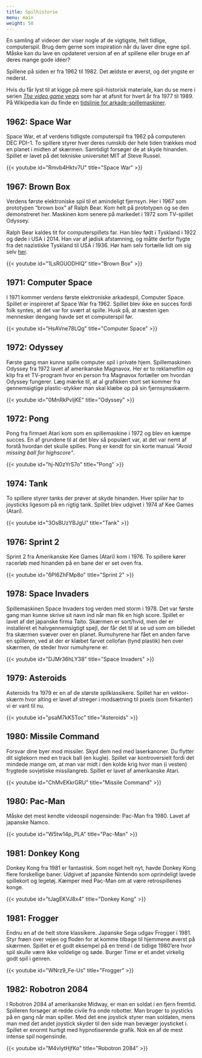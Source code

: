 ```yaml
---
title: Spilhistorie
menu: main
weight: 50
---
```


En samling af videoer der viser nogle af de vigtigste, helt tidlige, computerspil.
Brug dem gerne som inspiration når du laver dine egne spil. Måske kan du lave
en opdateret version af en af spillene eller bruge en af deres mange gode idéer?

Spillene på siden er fra 1962 til 1982. Det ældste er øverst, og det yngste er nederst.

Hvis du får lyst til at kigge på mere spil-historisk materiale, kan du se mere i serien
[_The video game years_](https://www.youtube.com/playlist?list=PL4T1sDYpnBr7W_UNP8Q9PyTS5iowRZ6KG)
som har at afsnit for hvert år fra 1977 til 1989. På  Wikipedia kan du finde en
[tidslinie for arkade-spillemaskiner](https://en.wikipedia.org/wiki/Timeline_of_arcade_video_game_history).

## 1962: Space War
Space War, et af verdens tidligste computerspil fra 1962 på computeren DEC PDI-1.
To spillere styrer hver deres rumskib der hele tiden trækkes mod en planet i midten
af skærmen. Samtidigt forsøger de at skyde hinanden. Spillet er lavet på det
tekniske universitet MIT af Steve Russel.

{{< youtube id="Rmvb4Hktv7U" title="Space War" >}}

## 1967: Brown Box
Verdens første elektroniske spil til et amindeligt fjernsyn. Her i 1967 som prototypen
“brown box” af Ralph Bear. Kom helt på prototypen og se den demonstreret her.
Maskinen kom senere på markedet i 1972 som TV-spillet Odyssey.

Ralph Bear kaldes tit for computerspillets far. Han blev født i Tyskland i 1922 og
døde i USA i 2014. Han var af jødisk afstamning, og måtte derfor flygte fra det
nazistiske Tyskland til USA i 1936. Hør ham selv fortælle lidt om sig selv
[her](https://www.youtube.com/watch?v=7vBZmzLXBK8).

{{< youtube id="1LsRGUODHlQ" title="Brown Box" >}}

## 1971: Computer Space
I 1971 kommer verdens første elektroniske arkadespil, Computer Space. Spillet er 
inspireret af Space War fra 1962. Spillet blev ikke en succes fordi folk syntes,
at det var for svært at spille. Husk på, at næsten igen mennesker dengang havde
set et computerspil før.

{{< youtube id="HsAVne78LQg" title="Computer Space" >}}

## 1972: Odyssey
Første gang man kunne spille computer spil i private hjem. Spillemaskinen Odyssey
fra 1972 lavet af amerikanske Magnavox. Her er to reklamefilm og klip fra et TV-program
hvor en person fra Magnavox fortæller om hvordan Odyssey fungerer. Læg mærke til, at
al grafikken stort set kommer fra gennemsigtige plastic-stykker man skal klæbe op
på sin fjernsynsskærm.

{{< youtube id="0MnRkPvIjKE" title="Odyssey" >}}

## 1972: Pong
Pong fra firmaet Atari kom som en spillemaskine i 1972 og blev en kæmpe succes. En af
grundene til at det blev så populært var, at det var nemt af forstå hvordan det skulle
spilles. Pong er kendt for sin korte manual _"Avoid missing ball for highscore"_.

{{< youtube id="hj-N0zYrS7o" title="Pong" >}}

## 1974: Tank
To spillere styrer tanks der prøver at skyde hinanden. Hver spiler har to joysticks
ligesom på en rigtig tank. Spillet blev udgivet i 1974 af Kee Games (Atari).

{{< youtube id="3OsBUzYBJgU" title="Tank" >}}

## 1976: Sprint 2
Sprint 2 fra Amerikanske Kee Games (Atari) kom i 1976. To spillere kører racerløb
med hinanden på en bane der er set oven fra.

{{< youtube id="6Pl6ZhFMp8o" title="Sprint 2" >}}

## 1978: Space Invaders
Spillemaskinen Space Invaders tog verden med storm i 1978. Det var første gang man
kunne skrive sit navn ind når man fik en high score. Spillet er lavet af det japanske
firma Taito. Skærmen er sort/hvid, men der er installeret et halvgennemsigtigt spejl,
der får det til at se ud som om billedet fra skærmen svæver over en planet.
Rumuhyrene har fået en anden farve en spilleren, ved at der er klæbet farvet
cellofan (tynd plastik) hen over skærmen, de steder hvor rumuhyrene er.

{{< youtube id="DJMr36hLY38" title="Space Invaders" >}}

## 1979: Asteroids
Asteroids fra 1979 er en af de største spilklassikere. Spillet har en vektor-skærm
hvor alting er lavet af streger i modsætning til pixels (som firkanter) vi er
vant til nu.

{{< youtube id="psaM7kK5Toc" title="Asteroids" >}}

## 1980: Missile Command
Forsvar dine byer mod missiler. Skyd dem ned med laserkanoner. Du flytter dit sigtekorn
med en track ball (en kugle). Spillet var kontroversielt fordi det mindede mange om,
at man var midt i den kolde krig hvor man (i vesten) frygtede sovjetiske missilangreb.
Spillet er lavet af amerikanske Atari.

{{< youtube id="ChMvEKkrGRU" title="Missile Command" >}}

## 1980: Pac-Man
Måske det mest kendte videospil nogensinde: Pac-Man fra 1980. Lavet af japanske Namco.

{{< youtube id="W5tw14p_PLA" title="Pac-Man" >}}

## 1981: Donkey Kong
Donkey Kong fra 1981 er fantastisk. Som noget helt nyt, havde Donkey Kong flere 
forskellige baner. Udgivet af japanske Nintendo som oprindeligt lavede spillekort
og legetøj. Kæmper med Pac-Man om at være retrospillenes konge.

{{< youtube id="tJagEKVJ8x4" title="Donkey Kong" >}}

## 1981: Frogger
Endnu en af de helt store klassikere. Japanske Sega udgav Frogger i 1981. Styr frøen
over vejen og floden for at komme tilbage til hjemmene øverst på skærmen. Spillet er
et godt eksempel på en trend i de tidlige 1980’ere hvor spil skulle være ikke
voldelige og søde. Burger Time er et andet virkelig godt spil i genren.

{{< youtube id="WNrz9_Fe-Us" title="Frogger" >}}

## 1982: Robotron 2084
I Robotron 2084 af amerikanske Midway, er man en soldat i en fjern fremtid. Spilleren
forsøger at redde civile fra onde robotter. Man bruger to joysticks på en gang når
man spiller. Med det ene joystick styrer man soldaten, mens man med det andet joystick
skyder til den side man bevæger joysticket i. Spillet er enormt hurtigt med
hypnotiserende grafik. Nok en af de mest intense spil nogensinde.

{{< youtube id="M4vIytHjfKo" title="Robotron 2084" >}}


